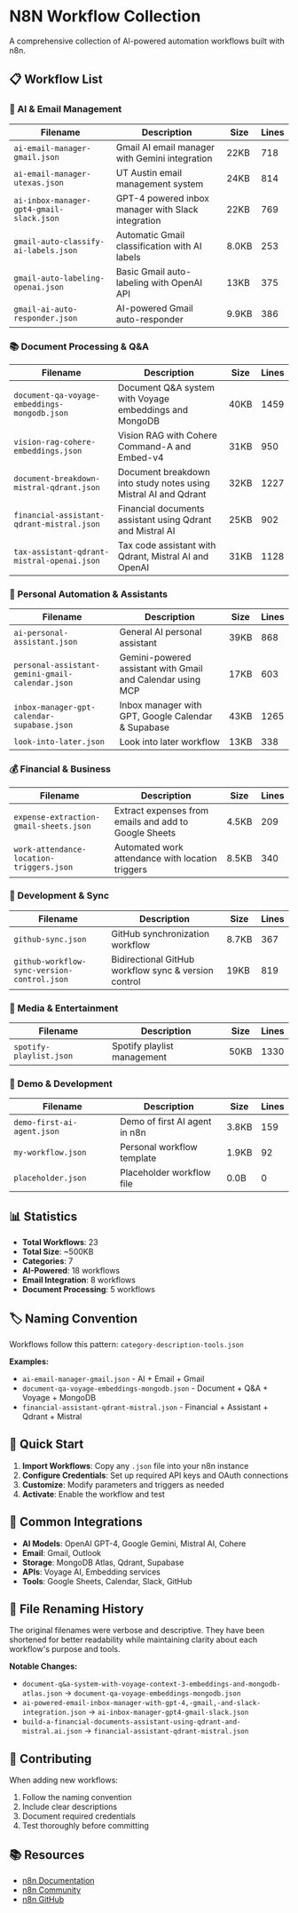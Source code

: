 # N8N Workflow Collection

A comprehensive collection of AI-powered automation workflows built with n8n.

## 📋 Workflow List

### 🤖 AI & Email Management
| Filename | Description | Size | Lines |
|----------|-------------|------|-------|
| `ai-email-manager-gmail.json` | Gmail AI email manager with Gemini integration | 22KB | 718 |
| `ai-email-manager-utexas.json` | UT Austin email management system | 24KB | 814 |
| `ai-inbox-manager-gpt4-gmail-slack.json` | GPT-4 powered inbox manager with Slack integration | 22KB | 769 |
| `gmail-auto-classify-ai-labels.json` | Automatic Gmail classification with AI labels | 8.0KB | 253 |
| `gmail-auto-labeling-openai.json` | Basic Gmail auto-labeling with OpenAI API | 13KB | 375 |
| `gmail-ai-auto-responder.json` | AI-powered Gmail auto-responder | 9.9KB | 386 |

### 📚 Document Processing & Q&A
| Filename | Description | Size | Lines |
|----------|-------------|------|-------|
| `document-qa-voyage-embeddings-mongodb.json` | Document Q&A system with Voyage embeddings and MongoDB | 40KB | 1459 |
| `vision-rag-cohere-embeddings.json` | Vision RAG with Cohere Command-A and Embed-v4 | 31KB | 950 |
| `document-breakdown-mistral-qdrant.json` | Document breakdown into study notes using Mistral AI and Qdrant | 32KB | 1227 |
| `financial-assistant-qdrant-mistral.json` | Financial documents assistant using Qdrant and Mistral AI | 25KB | 902 |
| `tax-assistant-qdrant-mistral-openai.json` | Tax code assistant with Qdrant, Mistral AI and OpenAI | 31KB | 1128 |

### 🧠 Personal Automation & Assistants
| Filename | Description | Size | Lines |
|----------|-------------|------|-------|
| `ai-personal-assistant.json` | General AI personal assistant | 39KB | 868 |
| `personal-assistant-gemini-gmail-calendar.json` | Gemini-powered assistant with Gmail and Calendar using MCP | 17KB | 603 |
| `inbox-manager-gpt-calendar-supabase.json` | Inbox manager with GPT, Google Calendar & Supabase | 43KB | 1265 |
| `look-into-later.json` | Look into later workflow | 13KB | 338 |

### 💰 Financial & Business
| Filename | Description | Size | Lines |
|----------|-------------|------|-------|
| `expense-extraction-gmail-sheets.json` | Extract expenses from emails and add to Google Sheets | 4.5KB | 209 |
| `work-attendance-location-triggers.json` | Automated work attendance with location triggers | 8.5KB | 340 |

### 🔧 Development & Sync
| Filename | Description | Size | Lines |
|----------|-------------|------|-------|
| `github-sync.json` | GitHub synchronization workflow | 8.7KB | 367 |
| `github-workflow-sync-version-control.json` | Bidirectional GitHub workflow sync & version control | 19KB | 819 |

### 🎵 Media & Entertainment
| Filename | Description | Size | Lines |
|----------|-------------|------|-------|
| `spotify-playlist.json` | Spotify playlist management | 50KB | 1330 |

### 🚀 Demo & Development
| Filename | Description | Size | Lines |
|----------|-------------|------|-------|
| `demo-first-ai-agent.json` | Demo of first AI agent in n8n | 3.8KB | 159 |
| `my-workflow.json` | Personal workflow template | 1.9KB | 92 |
| `placeholder.json` | Placeholder workflow file | 0.0B | 0 |

## 📊 Statistics

- **Total Workflows**: 23
- **Total Size**: ~500KB
- **Categories**: 7
- **AI-Powered**: 18 workflows
- **Email Integration**: 8 workflows
- **Document Processing**: 5 workflows

## 🏷️ Naming Convention

Workflows follow this pattern: `category-description-tools.json`

**Examples:**
- `ai-email-manager-gmail.json` - AI + Email + Gmail
- `document-qa-voyage-embeddings-mongodb.json` - Document + Q&A + Voyage + MongoDB
- `financial-assistant-qdrant-mistral.json` - Financial + Assistant + Qdrant + Mistral

## 🚀 Quick Start

1. **Import Workflows**: Copy any `.json` file into your n8n instance
2. **Configure Credentials**: Set up required API keys and OAuth connections
3. **Customize**: Modify parameters and triggers as needed
4. **Activate**: Enable the workflow and test

## 🔑 Common Integrations

- **AI Models**: OpenAI GPT-4, Google Gemini, Mistral AI, Cohere
- **Email**: Gmail, Outlook
- **Storage**: MongoDB Atlas, Qdrant, Supabase
- **APIs**: Voyage AI, Embedding services
- **Tools**: Google Sheets, Calendar, Slack, GitHub

## 📝 File Renaming History

The original filenames were verbose and descriptive. They have been shortened for better readability while maintaining clarity about each workflow's purpose and tools.

**Notable Changes:**
- `document-q&a-system-with-voyage-context-3-embeddings-and-mongodb-atlas.json` → `document-qa-voyage-embeddings-mongodb.json`
- `ai-powered-email-inbox-manager-with-gpt-4,-gmail,-and-slack-integration.json` → `ai-inbox-manager-gpt4-gmail-slack.json`
- `build-a-financial-documents-assistant-using-qdrant-and-mistral.ai.json` → `financial-assistant-qdrant-mistral.json`

## 🤝 Contributing

When adding new workflows:
1. Follow the naming convention
2. Include clear descriptions
3. Document required credentials
4. Test thoroughly before committing

## 📚 Resources

- [n8n Documentation](https://docs.n8n.io/)
- [n8n Community](https://community.n8n.io/)
- [n8n GitHub](https://github.com/n8n-io/n8n)